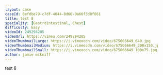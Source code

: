 ```yaml
---
layout: case
caseId: 8efdbe79-c7df-4044-8d60-0a66f3d8f861
title: test 8
speciality: [Gastrointestinal, Chest]
difficulty: Easy
videoId: 249294205
videoUrl: https://vimeo.com/249294205
videoThumbnailLarge: https://i.vimeocdn.com/video/675066649_640.jpg
videoThumbnailMedium: https://i.vimeocdn.com/video/675066649_200x150.jpg
videoThumbnailSmall: https://i.vimeocdn.com/video/675066649_100x75.jpg
author: jamie mckniff
---
```


test 8